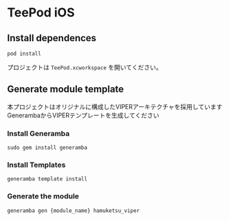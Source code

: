 # TeePod iOS

## Install dependences

```shell
pod install
```

プロジェクトは `TeePod.xcworkspace` を開いてください。

## Generate module template

本プロジェクトはオリジナルに構成したVIPERアーキテクチャを採用しています
GenerambaからVIPERテンプレートを生成してください

### Install Generamba

```shell
sudo gem install generamba
```

### Install Templates

```shell
generamba template install
```

### Generate the module

```shell
generamba gen {module_name} hamuketsu_viper
```
